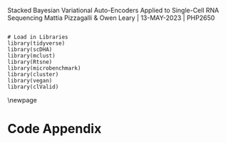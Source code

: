 Stacked Bayesian Variational Auto-Encoders Applied to Single-Cell RNA Sequencing
Mattia Pizzagalli & Owen Leary | 13-MAY-2023 | PHP2650


```{r setup, include=FALSE}

# Load in Libraries
library(tidyverse)
library(scDHA)
library(mclust)
library(Rtsne)
library(microbenchmark)
library(cluster)
library(vegan)
library(clValid)

```






\newpage
# Code Appendix
```{r ref.label=knitr::all_labels(), echo=TRUE, eval=FALSE}

```

